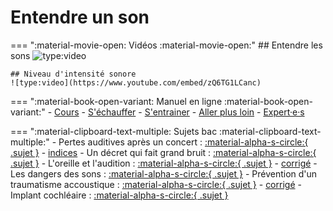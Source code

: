 # Entendre un son

=== ":material-movie-open: Vidéos :material-movie-open:"
    ## Entendre les sons
    ![type:video](https://www.youtube.com/embed/EBLGus1tCQc)

    ## Niveau d'intensité sonore
    ![type:video](https://www.youtube.com/embed/zQ6TG1LCanc)



=== ":material-book-open-variant: Manuel en ligne :material-book-open-variant:"
    - [Cours](https://www.lelivrescolaire.fr/page/6638796)
    - [S'échauffer](https://www.lelivrescolaire.fr/page/6638921)
    - [S'entrainer](https://www.lelivrescolaire.fr/page/6639048)
    - [Aller plus loin](https://www.lelivrescolaire.fr/page/6639130)
    - [Expert·e·s](https://www.lelivrescolaire.fr/page/6639210)


=== ":material-clipboard-text-multiple: Sujets bac :material-clipboard-text-multiple:"
    - Pertes auditives après un concert : [:material-alpha-s-circle:{ .sujet }](/assets/sujets/es/1re/AuditionConcert-1ereSon-Sujet.pdf) - [indices](/assets/sujets/es/1re/AuditionConcert-1ereSon-Indices.pdf)
        - Un décret qui fait grand bruit : [:material-alpha-s-circle:{ .sujet }](/assets/sujets/es/1re/AuditionDecret-1ereSon-Sujet.pdf)
        - L'oreille et l'audition : [:material-alpha-s-circle:{ .sujet }](/assets/sujets/es/1re/OreilleAudition-1ereSon-Sujet.pdf) - [corrigé](/assets/sujets/es/1re/1EnsSci-Correction-OreilleAudition.pdf)
        - Les dangers des sons : [:material-alpha-s-circle:{ .sujet }](/assets/sujets/es/1re/DangerSon-1ereSon-Sujet.pdf)
        - Prévention d'un traumatisme accoustique : [:material-alpha-s-circle:{ .sujet }](/assets/sujets/es/1re/TraumatismeAcoustique-1ereSon-Sujet.pdf) - [corrigé](/assets/sujets/es/1re/1EnsSci-Correction-TraumatismeAcoustique.pdf)
        - Implant cochléaire : [:material-alpha-s-circle:{ .sujet }](/assets/sujets/es/1re/ImplantCochleaire-1ereSon-Sujet.pdf)
